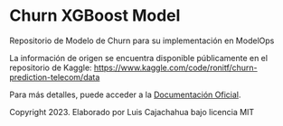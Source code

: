 # Churn XGBoost Model

Repositorio de Modelo de Churn para su implementación en ModelOps

La información de origen se encuentra disponible públicamente en el repositorio de Kaggle: https://www.kaggle.com/code/ronitf/churn-prediction-telecom/data

Para más detalles, puede acceder a la [Documentación Oficial](https://docs.teradata.com/r/Enterprise_VMware_IntelliFlex/Teradata-VantageTM-ModelOps-User-Guide).



Copyright 2023. Elaborado por Luis Cajachahua bajo licencia MIT

